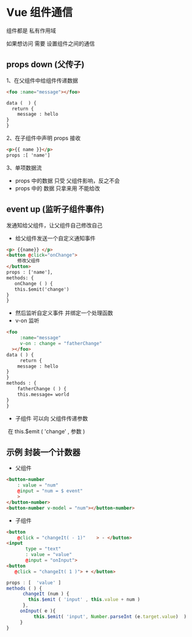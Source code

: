 # Vue 组件通信

组件都是 私有作用域 

如果想访问 需要 设置组件之间的通信

## props down (父传子)

1、在父组件中给组件传递数据

```html
<foo :name="message"></foo> 

data (  ) {
  return {
	message : hello
}
}
```

2、在子组件中声明 props 接收

```html
<p>{{ name }}</p>
props :[ 'name']
```

3、单项数据流

* props 中的数据 只受 父组件影响，反之不会
* props 中的 数据 只拿来用 不能给改

## event up (监听子组件事件)

发通知给父组件，让父组件自己修改自己

* 给父组件发送一个自定义通知事件

```html
<p> {{name}} </p>
<button @click="onChange">
    修改父组件 
</button>
props : ['name'],
methods: {
   onChange ( ) {
   this.$emit('change')
}
}
```

* 然后监听自定义事件 并绑定一个处理函数
*  v-on 监听

```html
<foo 
     :name="message"
     v-on : change = "fatherChange"
  ></foo>
data ( ) {
     return {
	message : hello
}
}
methods : {
	fatherChange ( ) {
	this.message= world
}
}
```

* 子组件 可以向 父组件传递参数

​        在  this.$emit ( 'change' ,  参数 )

## 示例 封装一个计数器

* 父组件

```html
<button-number
    : value = "num"
    @input = "num = $ event"   
    >
</button-number>
<button-number v-model = "num"></button-number>
```

* 子组件

```html
<button
    @click = "changeIt( - 1)"    > - </button>
<input
       type = "text" 
       : value = "value"
       @input = "onInput">
<button 
   @click = "changeIt( 1 )"> + </button>
```

```js
props : [  'value' ]
methods ( ) {
      changeIt (num ) {
        this.$emit ( 'input' , this.value + num )
      },
     onInput( e ){
          this.$emit( 'input', Number.parseInt (e.target.value)  )
     }
}
```

